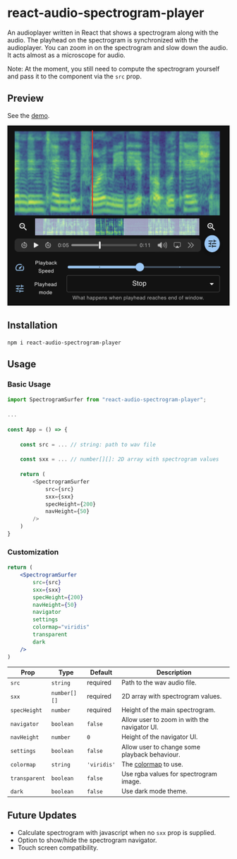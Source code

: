 # react-audio-spectrogram-player

An audioplayer written in React that shows a spectrogram along with the audio. The playhead on the spectrogram is synchronized with the audioplayer. You can zoom in on the spectrogram and slow down the audio. It acts almost as a microscope for audio.

Note: At the moment, you still need to compute the spectrogram yourself and pass it to the component via the `src` prop.

## Preview

See the [demo](https://react-audio-spectrogram-player.netlify.app/).

![preview](./preview.png)

## Installation

```shell
npm i react-audio-spectrogram-player
```

## Usage

### Basic Usage

```js
import SpectrogramSurfer from "react-audio-spectrogram-player";

...

const App = () => {

    const src = ... // string: path to wav file

    const sxx = ... // number[][]: 2D array with spectrogram values

    return (
        <SpectrogramSurfer
            src={src}
            sxx={sxx}
            specHeight={200}
            navHeight={50}
        />
    )
}
```

### Customization

```jsx
return (
    <SpectrogramSurfer
        src={src}
        sxx={sxx}
        specHeight={200}
        navHeight={50}
        navigator
        settings
        colormap="viridis"
        transparent
        dark
    />
)
```

|Prop|Type|Default|Description|
|---|---|---|---|
|`src`|`string`|required|Path to the wav audio file.|
|`sxx`|`number[][]`|required|2D array with spectrogram values.|
|`specHeight`|`number`|required|Height of the main spectrogram.|
|`navigator`|`boolean`|`false`|Allow user to zoom in with the navigator UI.|
|`navHeight`|`number`|`0`|Height of the navigator UI.|
|`settings`|`boolean`|`false`|Allow user to change some playback behaviour.|
|`colormap`|`string`|`'viridis'`|The [colormap](https://www.npmjs.com/package/colormap) to use.|
|`transparent`|`boolean`|`false`|Use rgba values for spectrogram image.|
|`dark`|`boolean`|`false`|Use dark mode theme.|

## Future Updates

- Calculate spectrogram with javascript when no `sxx` prop is supplied.
- Option to show/hide the spectrogram navigator.
- Touch screen compatibility.
